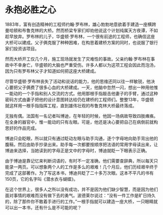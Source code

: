 # 永抱必胜之心

1883年，富有创造精神的工程师约翰·罗布林，雄心勃勃地意欲着手建造一座横跨曼哈顿和布鲁克林的大桥。然而桥梁专家们却劝他说这个计划纯属天方夜谭，不如趁早放弃。罗布林的儿子，华盛顿·罗布林，一个很有前途的工程师，也确信这座大桥可以建成。父子俩克服了种种困难，在构思着建桥方案的同时，也说服了银行家们投资该项目。 

然而大桥开工仅几个月，施工现场就发生了灾难性的事故。父亲约翰·罗布林在事故中不幸身亡，华盛顿的大脑也严重受伤。许多人都以为这项工程会因此而泡汤，因为只有罗布林父子才知道如何把这座大桥建成。 

尽管华盛顿·罗布林丧失了活动和说话的能力，他的思维还同以往一样敏锐，他决心要把父子俩费了很多心血的大桥建成。一天，他脑中忽然一闪，想出一种用他惟一能动的一个手指和别人交流的方式。他用那根手指敲击他妻子的手臂，通过这种密码方式由妻子把他的设计意图转达给仍在建桥的工程师们。整整13年，华盛顿就这样用一根手指指挥工程，直到雄伟壮观的布鲁克林大桥最终落成。 

无独有偶。法国有一名记者叫博迪，在年轻的时候，他因一场病故导致四肢瘫痪。在全身的器官中，惟一能动的只有左眼。可是，他还是决心要把自己在病倒前就构思好的作品完成。 

博迪只会眨眼，所以就只有通过眨动左眼与助手沟通，逐个字母地向助手背出他的腹稿，然后由助手抄录出来。助手每一次都要按顺序把法语的常用字母读出来，让博迪来选择，当她读到的字母正是文中的字母时，博迪就眨一下眼表示正确。 

由于博迪是靠记忆来判断词语的，有时不一定准确，他们需要查辞典，所以每天只能录一两页。可以想象两个人的工作是多么的艰难！几个月后，他们历经艰辛终于完成了这部著作。为了写这本书，博迪共眨了二十多万次眼。这本不平凡的书有150页，它的名字叫《潜水衣与蝴蝶》。 

在这个世界上，很多人之所以没有成功，并不是因为他们缺少智慧，而是因为他们面对事情的艰难而没有做下去的勇气。波德莱尔说过：“没有一件工作是旷日持久的，除了那件你不敢着手进行的工作。”一根手指就可以建造一座大桥，一只眼睛就可以出一本书，还有什么是不可能的呢？
 
